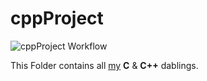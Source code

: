 # cppProject
![cppProject Workflow](https://github.com/VishalPaudel/cppProject/actions/workflows/main.yml)

This Folder contains all [my](https://VishalPaudel.github.io/) **C** & **C++** dablings.

